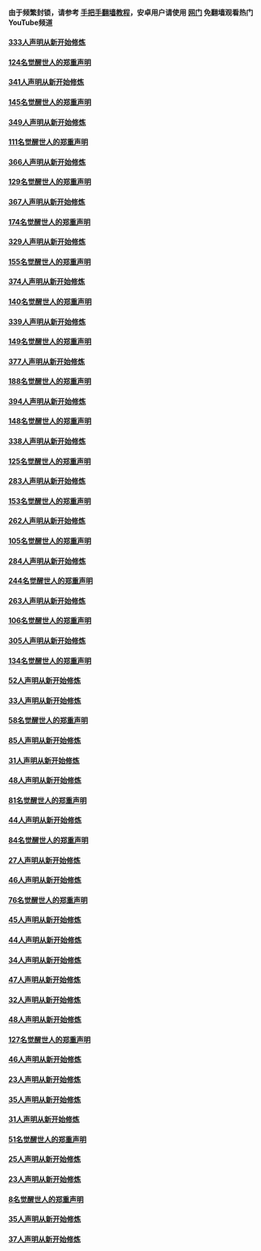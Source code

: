 #### 由于频繁封锁，请参考 [手把手翻墙教程](https://github.com/gfw-breaker/guides/wiki/)，安卓用户请使用 [网门](https://github.com/gfw-breaker/nogfw/blob/master/dl.md?t=07021000) 免翻墙观看热门YouTube频道 

#### [333人声明从新开始修炼](../pages/91/427525.md?t=07021000) 

#### [124名觉醒世人的郑重声明](../pages/91/427524.md?t=07021000) 

#### [341人声明从新开始修炼](../pages/91/427255.md?t=07021000) 

#### [145名觉醒世人的郑重声明](../pages/91/427254.md?t=07021000) 

#### [349人声明从新开始修炼](../pages/91/426969.md?t=07021000) 

#### [111名觉醒世人的郑重声明](../pages/91/426968.md?t=07021000) 

#### [366人声明从新开始修炼](../pages/91/426737.md?t=07021000) 

#### [129名觉醒世人的郑重声明](../pages/91/426736.md?t=07021000) 

#### [367人声明从新开始修炼](../pages/91/426421.md?t=07021000) 

#### [174名觉醒世人的郑重声明](../pages/91/426420.md?t=07021000) 

#### [329人声明从新开始修炼](../pages/91/426139.md?t=07021000) 

#### [155名觉醒世人的郑重声明](../pages/91/426138.md?t=07021000) 

#### [374人声明从新开始修炼](../pages/91/425811.md?t=07021000) 

#### [140名觉醒世人的郑重声明](../pages/91/425810.md?t=07021000) 

#### [339人声明从新开始修炼](../pages/91/425690.md?t=07021000) 

#### [149名觉醒世人的郑重声明](../pages/91/425689.md?t=07021000) 

#### [377人声明从新开始修炼](../pages/91/424867.md?t=07021000) 

#### [188名觉醒世人的郑重声明](../pages/91/424866.md?t=07021000) 

#### [394人声明从新开始修炼](../pages/91/423914.md?t=07021000) 

#### [148名觉醒世人的郑重声明](../pages/91/423913.md?t=07021000) 

#### [338人声明从新开始修炼](../pages/91/423540.md?t=07021000) 

#### [125名觉醒世人的郑重声明](../pages/91/423539.md?t=07021000) 

#### [283人声明从新开始修炼](../pages/91/423296.md?t=07021000) 

#### [153名觉醒世人的郑重声明](../pages/91/423295.md?t=07021000) 

#### [262人声明从新开始修炼](../pages/91/423004.md?t=07021000) 

#### [105名觉醒世人的郑重声明](../pages/91/423003.md?t=07021000) 

#### [284人声明从新开始修炼](../pages/91/422707.md?t=07021000) 

#### [244名觉醒世人的郑重声明](../pages/91/422706.md?t=07021000) 

#### [263人声明从新开始修炼](../pages/91/422553.md?t=07021000) 

#### [106名觉醒世人的郑重声明](../pages/91/422552.md?t=07021000) 

#### [305人声明从新开始修炼](../pages/91/422153.md?t=07021000) 

#### [134名觉醒世人的郑重声明](../pages/91/422152.md?t=07021000) 

#### [52人声明从新开始修炼](../pages/91/421846.md?t=07021000) 

#### [33人声明从新开始修炼](../pages/91/421804.md?t=07021000) 

#### [58名觉醒世人的郑重声明](../pages/91/421845.md?t=07021000) 

#### [85人声明从新开始修炼](../pages/91/421769.md?t=07021000) 

#### [31人声明从新开始修炼](../pages/91/421763.md?t=07021000) 

#### [48人声明从新开始修炼](../pages/91/421605.md?t=07021000) 

#### [81名觉醒世人的郑重声明](../pages/91/421656.md?t=07021000) 

#### [44人声明从新开始修炼](../pages/91/421544.md?t=07021000) 

#### [84名觉醒世人的郑重声明](../pages/91/421543.md?t=07021000) 

#### [27人声明从新开始修炼](../pages/91/421465.md?t=07021000) 

#### [46人声明从新开始修炼](../pages/91/421454.md?t=07021000) 

#### [76名觉醒世人的郑重声明](../pages/91/421453.md?t=07021000) 

#### [45人声明从新开始修炼](../pages/91/421452.md?t=07021000) 

#### [44人声明从新开始修炼](../pages/91/421422.md?t=07021000) 

#### [34人声明从新开始修炼](../pages/91/421322.md?t=07021000) 

#### [47人声明从新开始修炼](../pages/91/421264.md?t=07021000) 

#### [32人声明从新开始修炼](../pages/91/421225.md?t=07021000) 

#### [48人声明从新开始修炼](../pages/91/421202.md?t=07021000) 

#### [127名觉醒世人的郑重声明](../pages/91/421224.md?t=07021000) 

#### [46人声明从新开始修炼](../pages/91/421203.md?t=07021000) 

#### [23人声明从新开始修炼](../pages/91/421138.md?t=07021000) 

#### [35人声明从新开始修炼](../pages/91/421122.md?t=07021000) 

#### [31人声明从新开始修炼](../pages/91/421081.md?t=07021000) 

#### [51名觉醒世人的郑重声明](../pages/91/421080.md?t=07021000) 

#### [25人声明从新开始修炼](../pages/91/421020.md?t=07021000) 

#### [23人声明从新开始修炼](../pages/91/420884.md?t=07021000) 

#### [8名觉醒世人的郑重声明](../pages/91/420883.md?t=07021000) 

#### [35人声明从新开始修炼](../pages/91/420809.md?t=07021000) 

#### [37人声明从新开始修炼](../pages/91/420766.md?t=07021000) 

